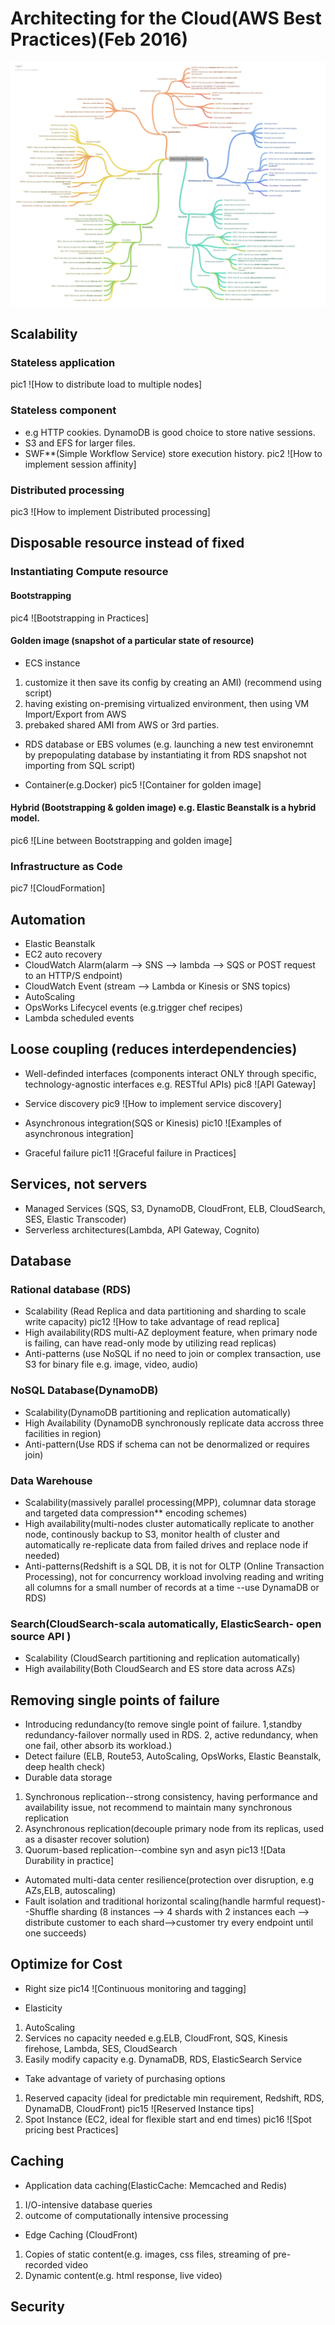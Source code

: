 # Architecting for the Cloud(AWS Best Practices)(Feb 2016)

![AWS_Cloud_Best_Practices_MindMap](https://github.com/mikoSL/AWS_Certifications/blob/master/AWS_Certified_Developer_Associate/AWS_Well_Architected_Framework/pic/AWS_Well_Architected_Framework_MindMap.png)

## Scalability
### Stateless application
pic1 ![How to distribute load to multiple nodes]

### Stateless component
* e.g HTTP cookies. DynamoDB is good choice to store native sessions.
* S3 and EFS for larger files.
* SWF**(Simple Workflow Service) store execution history.
pic2 ![How to implement session affinity]

### Distributed processing
pic3 ![How to implement Distributed processing]

## Disposable resource instead of fixed

### Instantiating Compute resource
#### Bootstrapping
pic4 ![Bootstrapping in Practices]

#### Golden image (snapshot of a particular state of resource)
* ECS instance
1. customize it then save its config by creating an AMI) (recommend using script)
2. having existing on-premising virtualized environment, then using VM Import/Export from AWS
3. prebaked shared AMI from AWS or 3rd parties.

* RDS database or EBS volumes (e.g. launching a new test environemnt by prepopulating database by instantiating it from RDS snapshot not importing from SQL script)

* Container(e.g.Docker)
pic5 ![Container for golden image]

#### Hybrid (Bootstrapping & golden image) e.g. Elastic Beanstalk is a hybrid model.
pic6 ![Line between Bootstrapping and golden image]

### Infrastructure as Code
pic7 ![CloudFormation]

## Automation
* Elastic Beanstalk
* EC2 auto recovery
* CloudWatch Alarm(alarm --> SNS --> lambda --> SQS or POST request to an HTTP/S endpoint)
* CloudWatch Event (stream --> Lambda or Kinesis or SNS topics)
* AutoScaling
* OpsWorks Lifecycel events (e.g.trigger chef recipes)
* Lambda scheduled events

## Loose coupling (reduces interdependencies)
* Well-definded interfaces (components interact ONLY through specific, technology-agnostic interfaces e.g. RESTful APIs)
pic8 ![API Gateway]

* Service discovery
pic9 ![How to implement service discovery]

* Asynchronous integration(SQS or Kinesis)
pic10 ![Examples of asynchronous integration]

* Graceful failure
pic11 ![Graceful failure in Practices]

## Services, not servers
* Managed Services (SQS, S3, DynamoDB, CloudFront, ELB, CloudSearch, SES, Elastic Transcoder)
* Serverless architectures(Lambda, API Gateway, Cognito)

## Database
### Rational database (RDS)
* Scalability (Read Replica and data partitioning and sharding to scale write capacity)
pic12 ![How to take advantage of read replica]
* High availability(RDS multi-AZ deployment feature, when primary node is failing, can have read-only mode by utilizing read replicas)
* Anti-patterns (use NoSQL if no need to join or complex transaction, use S3 for binary file e.g. image, video, audio)

### NoSQL Database(DynamoDB)
* Scalability(DynamoDB partitioning and replication automatically)
* High Availability (DynamoDB synchronously replicate data accross three facilities in region)
* Anti-pattern(Use RDS if schema can not be denormalized or requires join)

### Data Warehouse
* Scalability(massively parallel processing(MPP), columnar data storage and targeted data compression** encoding schemes)
* High availability(multi-nodes cluster automatically replicate to another node, continously backup to S3, monitor health of cluster and automatically re-replicate data from failed drives and replace node if needed)
* Anti-patterns(Redshift is a SQL DB, it is not for OLTP (Online Transaction Processing), not for concurrency workload involving reading and writing all columns for a small number of records at a time --use DynamaDB or RDS)

### Search(CloudSearch-scala automatically, ElasticSearch- open source API )
* Scalability (CloudSearch partitioning and replication automatically)
* High availability(Both CloudSearch and ES store data across AZs)

## Removing single points of failure
* Introducing redundancy(to remove single point of failure. 1,standby redundancy-failover normally used in RDS. 2, active redundancy, when one fail, other absorb its workload.)
* Detect failure (ELB, Route53, AutoScaling, OpsWorks, Elastic Beanstalk, deep health check)
* Durable data storage
1. Synchronous replication--strong consistency, having performance and availability issue, not recommend to maintain many synchronous replication
2. Asynchronous replication(decouple primary node from its replicas, used as a disaster recover solution)
3. Quorum-based replication--combine syn and asyn
pic13 ![Data Durability in practice]
* Automated multi-data center resilience(protection over disruption, e.g AZs,ELB, autoscaling)
* Fault isolation and traditional horizontal scaling(handle harmful request)--Shuffle sharding (8 instances --> 4 shards with 2 instances each --> distribute customer to each shard-->customer try every endpoint until one succeeds)
## Optimize for Cost
* Right size
pic14 ![Continuous monitoring and tagging]

* Elasticity
1. AutoScaling
2. Services no capacity needed e.g.ELB, CloudFront, SQS, Kinesis firehose, Lambda, SES, CloudSearch
3. Easily modify capacity e.g. DynamaDB, RDS, ElasticSearch Service

* Take advantage of variety of purchasing options
1. Reserved capacity (ideal for predictable min requirement, Redshift, RDS, DynamaDB, CloudFront)
pic15 ![Reserved Instance tips]
2. Spot Instance (EC2, ideal for flexible start and end times)
pic16 ![Spot pricing best Practices]

## Caching
* Application data caching(ElasticCache: Memcached and Redis)
1. I/O-intensive database queries
2. outcome of computationally intensive processing

* Edge Caching (CloudFront)
1. Copies of static content(e.g. images, css files, streaming of pre-recorded video
2. Dynamic content(e.g. html response, live video)

## Security
